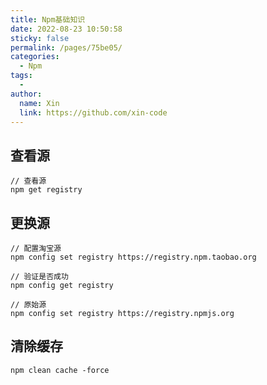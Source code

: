 ```yaml
---
title: Npm基础知识
date: 2022-08-23 10:50:58
sticky: false
permalink: /pages/75be05/
categories:
  - Npm
tags:
  -
author:
  name: Xin
  link: https://github.com/xin-code
---
```


## 查看源

```shell
// 查看源
npm get registry
```

## 更换源

```shell
// 配置淘宝源
npm config set registry https://registry.npm.taobao.org

// 验证是否成功
npm config get registry

// 原始源
npm config set registry https://registry.npmjs.org
```

## 清除缓存

```shell
npm clean cache -force
```
